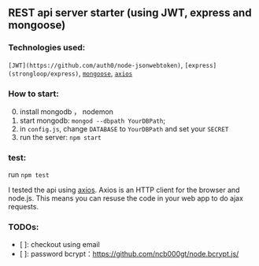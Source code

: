 ## REST api server starter (using JWT, express and mongoose)

### Technologies used:

`[JWT](https://github.com/auth0/node-jsonwebtoken)`, `[express](strongloop/express)`, [`mongoose`](https://github.com/Automattic/mongoose), [`axios`](https://github.com/mzabriskie/axios)

### How to start:

0. install mongodb ， nodemon
1. start mongodb: `mongod --dbpath YourDBPath`;
2. in `config.js`, change `DATABASE` to `YourDBPath` and set your `SECRET`
3. run the server: `npm start`

### test:

run `npm test`

I tested the api using [axios](https://github.com/mzabriskie/axios).
Axios is an HTTP client for the browser and node.js. This means you can resuse the code in your web app to do ajax requests.

### TODOs:

- [ ]: checkout using email
- [ ]: password bcrypt：https://github.com/ncb000gt/node.bcrypt.js/
